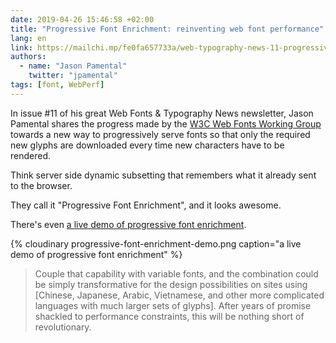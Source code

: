 ```yaml
---
date: 2019-04-26 15:46:58 +02:00
title: "Progressive Font Enrichment: reinventing web font performance"
lang: en
link: https://mailchi.mp/fe0fa657733a/web-typography-news-11-progressive-font-enrichment-naming-things-is-hard-edition?e=6d09bc30d0
authors:
  - name: "Jason Pamental"
    twitter: "jpamental"
tags: [font, WebPerf]
---
```


In issue #11 of his great Web Fonts & Typography News newsletter, Jason Pamental shares the progress made by the [W3C Web Fonts Working Group](https://www.w3.org/2009/08/WebFonts/charter.html) towards a new way to progressively serve fonts so that only the required new glyphs are downloaded every time new characters have to be rendered.

Think server side dynamic subsetting that remembers what it already sent to the browser.

They call it "Progressive Font Enrichment", and it looks awesome.

There's even [a live demo of progressive font enrichment](https://fonts.gstatic.com/experimental/incxfer_demo).

{% cloudinary progressive-font-enrichment-demo.png caption="a live demo of progressive font enrichment" %}

> Couple that capability with variable fonts, and the combination could be simply transformative for the design possibilities on sites using [Chinese, Japanese, Arabic, Vietnamese, and other more complicated languages with much larger sets of glyphs]. After years of promise shackled to performance constraints, this will be nothing short of revolutionary.
